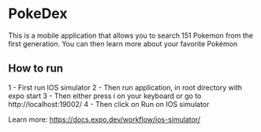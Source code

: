 # PokeDex
This is a mobile application that allows you to search 151 Pokemon from the first generation. You can then learn more about your favorite Pokémon

## How to run 
1 - First run IOS simulator 
2 - Then run application, in root directory with expo start 
3 - Then either press i on your keyboard or go to http://localhost:19002/
4 - Then click on Run on IOS simulator 

Learn more: https://docs.expo.dev/workflow/ios-simulator/
